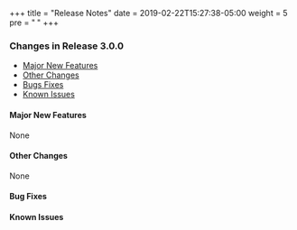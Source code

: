 +++
title = "Release Notes"
date = 2019-02-22T15:27:38-05:00
weight = 5
pre = "<b> </b>"
+++


### Changes in Release 3.0.0
- [Major New Features](#major-new-features)
- [Other Changes](#other-changes)
- [Bugs Fixes](#bug-fixes)
- [Known Issues](#known-issues)


#### Major New Features
None

#### Other Changes
None

#### Bug Fixes


#### Known Issues

